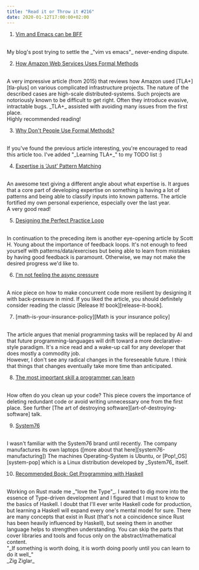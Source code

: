 ```yaml
---
title: "Read it or Throw it #216"
date: 2020-01-12T17:00:00+02:00
---
```


1. [Vim and Emacs can be BFF][vim-emacs-bff]
<br/>
My blog's post trying to settle the _"vim vs emacs"_ never-ending dispute. 

2. [How Amazon Web Services Uses Formal Methods][aws-formal-methods]
</br>
A very impressive article (from 2015) that reviews how Amazon used [TLA+][tla-plus] on various complicated infrastructure projects.
The nature of the described cases are high-scale distributed-systems. 
Such projects are notoriously known to be difficult to get right. Often they introduce evasive, intractable bugs. 
_TLA+_ assisted with avoiding many issues from the first place. 
</br>
Highly recommended reading!

3. [Why Don't People Use Formal Methods?][why-dont-people-use-formal-methods]
</br>
If you've found the previous article interesting, you're encouraged to read this article too.
I've added "_Learning TLA+_" to my TODO list :) 

4. [Expertise is ‘Just’ Pattern Matching][expertise-is-just-pattern-matching]
<br/>
An awesome text giving a different angle about what expertise is.
It argues that a core part of developing expertise on something is having a lot of patterns and being able to classify inputs 
into known patterns. The article fortified my own personal experience, especially over the last year.
<br/>
A very good read!

5. [Designing the Perfect Practice Loop][practice-loop]
<br/>
In continuation to the preceding item is another eye-opening article by Scott H. Young about the importance of feedback loops. 
It's not enough to feed yourself with patterns/data/exercises but being able to learn from mistakes by having good feedback is paramount.
Otherwise, we may not make the desired progress we'd like to.

6. [I'm not feeling the async pressure][async-pressure]
<br/>
A nice piece on how to make concurrent code more resilient by designing it with back-pressure in mind.
If you liked the article, you should definitely consider reading the classic [Release It! book][release-it-book].

7. [math-is-your-insurance-policy][Math is your insurance policy]
<br/>
The article argues that menial programming tasks will be replaced by AI and that future programming-languages 
will drift toward a more declarative-style paradigm. It's a nice read and a wake-up call for any developer that does
mostly a commodity job. 
<br/>
However, I don't see any radical changes in the foreseeable future. I think that things that changes eventually take more time than anticipated.

8. [The most important skill a programmer can learn][the-most-important-skill]
<br/>
How often do you clean up your code? This piece covers the importance of deleting redundant code or avoid writing unnecessary
one from the first place. See further [The art of destroying software][art-of-destroying-software] talk.

9. [System76][system76]
<br/>
I wasn't familiar with the System76 brand until recently. The company manufactures its own laptops ([more about that here][system76-manufacturing]) 
The machines Operating-System is Ubuntu, or [Pop!_OS][system-pop] which is a Linux distribution developed by _System76_ itself.

10. [Recommended Book: Get Programming with Haskell][get-programming-with-haskell-book]
<br/>
Working on Rust made me _"love the Type"_. I wanted to dig more into the essence of Type-driven development 
and I figured that I must to know to the basics of Haskell. I doubt that I'll ever write Haskell code for production,
but learning a Haskell will expand every one's mental model for sure.
There are many concepts that exist in Rust (that's not a coincidence since Rust has been heavily influenced by Haskell),
but seeing them in another language helps to strengthen understanding. 
You can skip the parts that cover libraries and tools and focus only on the abstract/mathematical content. 


<br/>
"_If something is worth doing, it is worth doing poorly until you can learn to do it well_"
<br/>
_Zig Ziglar_


[vim-emacs-bff]:https://gryphon.dev/2020/02/07/vim-and-emacs-can-be-bff/
[tla-plus]: https://en.wikipedia.org/wiki/TLA%2B
[aws-formal-methods]: https://www.cslab.pepperdine.edu/warford/math221/How-Amazon-Web-Services-Uses-Formal-Methods.pdf
[why-dont-people-use-formal-methods]: https://www.hillelwayne.com/post/why-dont-people-use-formal-methods/
[expertise-is-just-pattern-matching]: https://commoncog.com/blog/expertise-is-just-pattern-matching/
[practice-loop]: https://www.scotthyoung.com/blog/2020/04/03/practice-loop/
[async-pressure]: https://lucumr.pocoo.org/2020/1/1/async-pressure/
[release-it-book]: https://www.amazon.com/Release-Design-Deploy-Production-Ready-Software-ebook-dp-B079YWMY2V/dp/B079YWMY2V/
[math-is-your-insurance-policy]: https://bartoszmilewski.com/2020/02/24/math-is-your-insurance-policy/
[the-most-important-skill]: https://www.freecodecamp.org/news/the-most-important-skill-a-programmer-can-learn-9d410c786baf/
[art-of-destroying-software]: https://vimeo.com/108441214
[system76]: https://system76.com/
[systm76-pop]: https://system76.com/pop
[system76-manufacturing]: https://www.forbes.com/sites/jasonevangelho/2019/11/20/system76-will-start-designing-and-building-its-own-linux-laptops-beginning-january-2020
[get-programming-with-haskell-book]: https://www.amazon.com/Get-Programming-Haskell-Will-Kurt/dp/1617293768/
